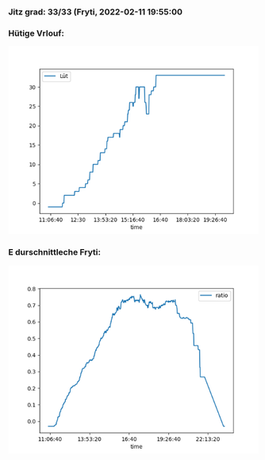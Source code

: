 ### Jitz grad: 33/33 (Fryti, 2022-02-11 19:55:00

### Hütige Vrlouf:
![Graph](Today.png)

### E durschnittleche Fryti:
![Graph](Fryti.png)